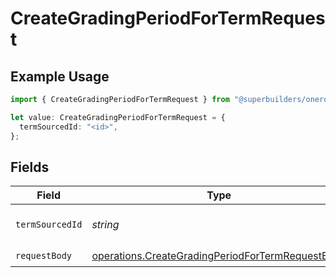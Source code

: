 # CreateGradingPeriodForTermRequest

## Example Usage

```typescript
import { CreateGradingPeriodForTermRequest } from "@superbuilders/oneroster/models/operations";

let value: CreateGradingPeriodForTermRequest = {
  termSourcedId: "<id>",
};
```

## Fields

| Field                                                                                                                | Type                                                                                                                 | Required                                                                                                             | Description                                                                                                          |
| -------------------------------------------------------------------------------------------------------------------- | -------------------------------------------------------------------------------------------------------------------- | -------------------------------------------------------------------------------------------------------------------- | -------------------------------------------------------------------------------------------------------------------- |
| `termSourcedId`                                                                                                      | *string*                                                                                                             | :heavy_check_mark:                                                                                                   | The sourcedId of the term                                                                                            |
| `requestBody`                                                                                                        | [operations.CreateGradingPeriodForTermRequestBody](../../models/operations/creategradingperiodfortermrequestbody.md) | :heavy_check_mark:                                                                                                   | N/A                                                                                                                  |